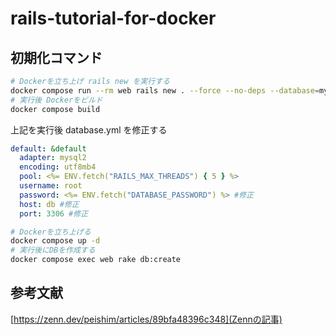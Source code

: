 # rails-tutorial-for-docker

## 初期化コマンド

```sh
# Dockerを立ち上げ rails new を実行する
docker compose run --rm web rails new . --force --no-deps --database=mysql
# 実行後 Dockerをビルド
docker compose build
```

上記を実行後 database.yml を修正する

```yml
default: &default
  adapter: mysql2
  encoding: utf8mb4
  pool: <%= ENV.fetch("RAILS_MAX_THREADS") { 5 } %>
  username: root
  password: <%= ENV.fetch("DATABASE_PASSWORD") %> #修正
  host: db #修正
  port: 3306 #修正
```

```sh
# Dockerを立ち上げる
docker compose up -d
# 実行後にDBを作成する
docker compose exec web rake db:create
```

## 参考文献

[https://zenn.dev/peishim/articles/89bfa48396c348](Zennの記事)
